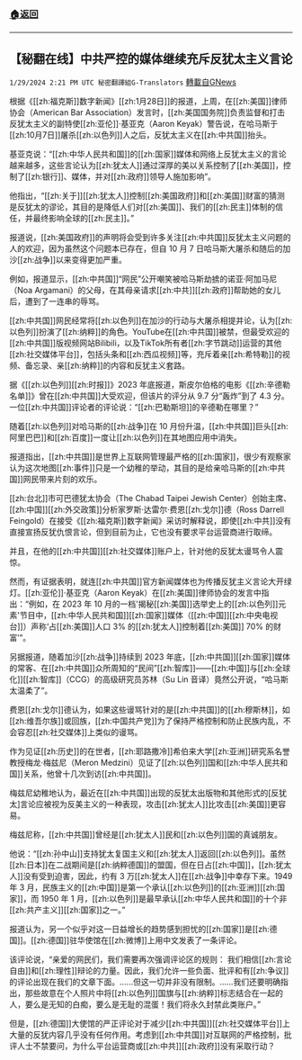 ###  [:house:返回](README.md)
---


## 【秘翻在线】中共严控的媒体继续充斥反犹太主义言论
`1/29/2024 2:21 PM UTC 秘密翻譯組G-Translators` [轉載自GNews](https://gnews.org/articles/2263197)

根据《[[zh:福克斯]]数字新闻》[[zh:1月28日]]的报道，上周，在[[zh:美国]]律师协会（American Bar Association）发言时，[[zh:美国国务院]]负责监督和打击反犹太主义的副特使[[zh:亚伦]]·基亚克（Aaron Keyak）警告说，在哈马斯于[[zh:10月7日]]屠杀[[zh:以色列]]人之后，反犹太主义在[[zh:中共国]]抬头。

基亚克说：“[[zh:中华人民共和国]]的[[zh:国家]]媒体和网络上反犹太主义的言论越来越多，这些言论认为[[zh:犹太人]]通过深厚的美以关系控制了[[zh:美国]]，控制了[[zh:银行]]、媒体，并对[[zh:政府]]领导人施加影响”。

他指出，“[[zh:关于]][[zh:犹太人]]控制[[zh:美国政府]]和[[zh:美国]]财富的猜测是反犹太的谬论，其目的是降低人们对[[zh:美国]]、我们的[[zh:民主]]体制的信任，并最终影响全球的[[zh:民主]]。”

报道说，[[zh:美国政府]]的声明将会受到许多关注[[zh:中共国]]反犹太主义问题的人的欢迎，因为虽然这个问题本已存在，但自 10 月 7 日哈马斯大屠杀和随后的加沙[[zh:战争]]以来变得更加严重。

例如，报道显示，[[zh:中共国]]“网民”公开嘲笑被哈马斯劫掳的诺亚·阿加马尼（Noa Argamani）的父母，在其母亲请求[[zh:中共]][[zh:政府]]帮助她的女儿后，遭到了一连串的辱骂。

[[zh:中共国]]网民经常将[[zh:以色列]]在加沙的行动与大屠杀相提并论，认为[[zh:以色列]]扮演了[[zh:纳粹]]的角色。YouTube在[[zh:中共国]]被禁，但最受欢迎的[[zh:中共国]]版视频网站Bilibili，以及TikTok所有者[[zh:字节跳动]]运营的其他[[zh:社交媒体平台]]，包括头条和[[zh:西瓜视频]]等，充斥着亲[[zh:希特勒]]的视频、备忘录、亲[[zh:纳粹]]的内容和反犹主义套路。

据《[[zh:以色列]][[zh:时报]]》2023 年底报道，斯皮尔伯格的电影《[[zh:辛德勒名单]]》曾在[[zh:中共国]]大受欢迎，但该片的评分从 9.7 分“轰炸”到了 4.3 分。一位[[zh:中共国]]评论者的评论说：“[[zh:巴勒斯坦]]的辛德勒在哪里？”

随着[[zh:以色列]]对哈马斯的[[zh:战争]]在 10 月份升温，[[zh:中共国]]巨头[[zh:阿里巴巴]]和[[zh:百度]]一度让[[zh:以色列]]在其地图应用中消失。

报道指出，[[zh:中共国]]是世界上互联网管理最严格的[[zh:国家]]，很少有观察家认为这次地图[[zh:事件]]只是一个幼稚的举动，其目的是给亲哈马斯的[[zh:中共国]]网民带来片刻的欢乐。

[[zh:台北]]市可巴德犹太协会（The Chabad Taipei Jewish Center）创始主席、[[zh:中国]][[zh:外交政策]]分析家罗斯·达雷尔·费恩[[zh:戈尔]]德（Ross Darrell Feingold）在接受《[[zh:福克斯]]数字新闻》采访时解释说，即使[[zh:中共]]没有直接宣扬反犹仇恨言论，但到目前为止，它也没有要求平台运营商进行取缔。

并且，在他的[[zh:中共国]][[zh:社交媒体]]账户上，针对他的反犹太谩骂令人震惊。

然而，有证据表明，就连[[zh:中共国]]官方新闻媒体也为传播反犹主义言论大开绿灯。[[zh:亚伦]]·基亚克（Aaron Keyak）在[[zh:美国]]律师协会的发言中指出：“例如，在 2023 年 10 月的一档'揭秘[[zh:美国]]选举史上的[[zh:以色列]]元素'节目中，[[zh:中华人民共和国]][[zh:国家]]媒体（[[zh:中国]][[zh:中央电视台]]）声称‘占[[zh:美国]]人口 3% 的[[zh:犹太人]]控制着[[zh:美国]] 70% 的财富’”。

另据报道，随着加沙[[zh:战争]]持续到 2023 年底，[[zh:中共国]][[zh:国家]]媒体的常客、在[[zh:中共国]]众所周知的“民间”[[zh:智库]]——[[zh:中国]]与[[zh:全球化]][[zh:智库]]（CCG）的高级研究员苏林（Su Lin 音译）竟然公开说，“哈马斯太温柔了”。

费恩[[zh:戈尔]]德认为，如果这些谩骂针对的是[[zh:中共国]]的[[zh:穆斯林]]，如[[zh:维吾尔族]]或回族，[[zh:中国共产党]]为了保持严格控制和防止民族内乱，不会容忍[[zh:社交媒体]]上类似的谩骂。

作为见证[[zh:历史]]的在世者，[[zh:耶路撒冷]]希伯来大学[[zh:亚洲]]研究系名誉教授梅龙·梅兹尼（Meron Medzini）见证了[[zh:以色列]]国和[[zh:中华人民共和国]]关系，他曾十几次到访[[zh:中共国]]。

梅兹尼幼稚地认为，最近在[[zh:中共国]]出现的反犹太出版物和其他形式的[反犹太]言论应被视为反美主义的一种表现，攻击[[zh:犹太人]]比攻击[[zh:美国]]更容易。

梅兹尼称，[[zh:中共国]]曾经是[[zh:犹太人]]民和[[zh:以色列]]国的真诚朋友。

他说：“[[zh:孙中山]]支持犹太复国主义和[[zh:犹太人]]返回[[zh:以色列]]。虽然[[zh:日本]]在二战期间是[[zh:纳粹德国]]的盟国，但在日占[[zh:中国]]，[[zh:犹太人]]没有受到迫害，因此，约有 3 万[[zh:犹太人]]在[[zh:战争]]中幸存下来。1949 年 3 月，民族主义的[[zh:中国]]是第一个承认[[zh:以色列]]的[[zh:亚洲]][[zh:国家]]，而 1950 年 1 月，[[zh:以色列]]是最早承认[[zh:中华人民共和国]]的十个非[[zh:共产主义]][[zh:国家]]之一。”

报道认为，另一个似乎对这一日益增长的趋势感到担忧的[[zh:国家]]是[[zh:德国]]。[[zh:德国]]驻华使馆在[[zh:微博]]上用中文发表了一条评论。

该评论说，“亲爱的网民们，我们需要再次强调评论区的规则： 我们相信[[zh:言论自由]]和[[zh:理性]]辩论的力量。因此，我们允许一些负面、批评和有[[zh:争议]]的评论出现在我们的文章下面。......但这一切并非没有限制。......我们还要明确指出，那些故意在个人照片中将[[zh:以色列]]国旗与[[zh:纳粹]]标志结合在一起的人，要么是无知的白痴，要么是无耻的混蛋！我们将永久封禁此类账户。”

但是，[[zh:德国]]大使馆的严正评论对于减少[[zh:中共国]][[zh:社交媒体平台]]上大量的反犹内容几乎没有任何作用。考虑到[[zh:中共国]]对互联网的严格控制，批评人士不禁要问，为什么平台运营商或[[zh:中共]][[zh:政府]]没有采取行动？
